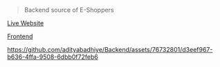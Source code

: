 
> Backend source of E-Shoppers

[Live Website](https://www.eshoppers.me/) 

[Frontend](https://github.com/adityabadhiye/client)




https://github.com/adityabadhiye/Backend/assets/76732801/d3eef967-b636-4ffa-9508-6dbb0f72feb6



